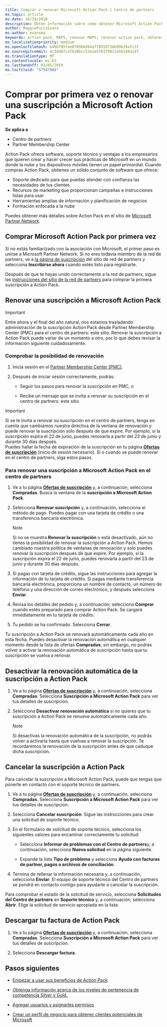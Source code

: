 ```yaml
---
title: Comprar o renovar Microsoft Action Pack | Centro de partners
ms.topic: article
ms.date: 10/29/2018
description: Obtén información sobre cómo obtener Microsoft Action Pack, si lo compras por primera vez o si lo renuevas.
author: MaggiePucciEvans
ms.author: evansma
keywords: action pack, MAPS, renovar MAPS, renovar action pack, obtener action pack
ms.localizationpriority: medium
ms.openlocfilehash: b466785fee076966d94af78558736b99628afc3f
ms.sourcegitcommit: 4c34d6fcaf020bcc53eaa5f0379011a56149a14f
ms.translationtype: MT
ms.contentlocale: es-ES
ms.lasthandoff: 03/05/2019
ms.locfileid: "57587888"
---
```

# <a name="buy-for-the-first-time-or-renew-a-microsoft-action-pack-subscription"></a>Comprar por primera vez o renovar una suscripción a Microsoft Action Pack

**Se aplica a**

-  Centro de partners
-  Partner Membership Center

Action Pack ofrece software, soporte técnico y ventajas a los empresarios que quieren crear y hacer crecer sus prácticas de Microsoft en un mundo donde la nube y los dispositivos móviles tienen un papel primordial. Cuando compras Action Pack, obtienes un sólido conjunto de software que ofrece: 

- Soporte dedicado para que puedas atender con confianza las necesidades de tus clientes 
- Recursos de marketing que proporcionan campañas e instrucciones listas para usar 
- Herramientas amplias de información y planificación de negocios 
- Formación enfocada a la nube 

Puedes obtener más detalles sobre Action Pack en el sitio de [Microsoft Partner Network](https://partner.microsoft.com/membership/internal-use-software#simple-tab-content-3).

## <a name="buy-microsoft-action-pack-for-the-first-time"></a>Comprar Microsoft Action Pack por primera vez

Si no estás familiarizado con la asociación con Microsoft, el primer paso es unirse a Microsoft Partner Network. Si no eres todavía miembro de la red de partners, ve a [la página de suscripción](https://partner.microsoft.com/membership) del sitio de red de partners y selecciona **Inscribirse ahora** cuando estés listo para registrarte. 

Después de que te hayas unido correctamente a la red de partners, sigue las [instrucciones del sitio de la red de partners](https://partner.microsoft.com/membership/action-pack) para comprar la primera suscripción a Action Pack. 

## <a name="renew-a-microsoft-action-pack-subscription"></a>Renovar una suscripción a Microsoft Action Pack

>[!IMPORTANT]
>Entre ahora y el final del año natural, nos estamos trasladando administración de la suscripción Action Pack desde Partner Membership Center (PMC) para el centro de partners: este sitio. Renovar la suscripción a Action Pack puede variar de un momento a otro, por lo que debes revisar la información siguiente cuidadosamente.  

### <a name="check-your-renewal-eligibility"></a>Comprobar la posibilidad de renovación

1. Inicia sesión en el [Partner Membership Center (PMC)](https://partner.microsoft.com/_login?authType=OpenIdConnect).

2. Después de iniciar sesión correctamente, podrás:

    - Seguir los pasos para renovar la suscripción en PMC, o

    - Recibe un mensaje que se invita a renovar su suscripción en el centro de partners: este sitio

>[!IMPORTANT]
>Si se le invita a renovar su suscripción en el centro de partners, tenga en cuenta que cambiamos nuestra directiva de la ventana de renovación y puede renovar la suscripción solo después de que expire. Por ejemplo, si la suscripción expira el 22 de junio, puedes renovarla a partir del 23 de junio y durante 30 días después.       
>Puedes hallar la fecha de expiración de la suscripción en tu página [**Ofertas de suscripción**](https://partnercenter.microsoft.com/pcv/partnership/offers) (inicio de sesión necesario). Si o cuando se puede renovar en el centro de partners, siga estos pasos.  



### <a name="to-renew-a-microsoft-action-pack-subscription-in-the-partner-center"></a>Para renovar una suscripción a Microsoft Action Pack en el centro de partners

1. Ve a tu página [**Ofertas de suscripción**](https://partnercenter.microsoft.com/pcv/partnership/offers) y, a continuación, selecciona **Compradas**. Busca la ventana de la **suscripción a Microsoft Action Pack**.  

2. Selecciona **Renovar suscripción** y, a continuación, selecciona el método de pago. Puedes pagar con una tarjeta de crédito o una transferencia bancaria electrónica.

    >[!NOTE]
    >Si no se muestra **Renovar la suscripción**  o está desactivado, aún no tienes la posibilidad de renovar la suscripción a Action Pack. Hemos cambiado nuestra política de ventanas de renovación y solo puedes renovar la suscripción después de que expire. Por ejemplo, si la suscripción expira el 22 de junio, puedes renovarla a partir del 23 de junio y durante 30 días después.  

3. Si pagas con tarjeta de crédito, sigue las instrucciones para agregar la información de tu tarjeta de crédito. Si pagas mediante transferencia bancaria electrónica, proporciona un nombre de contacto, un número de teléfono y una dirección de correo electrónico, y después selecciona **Enviar**. 
     
4. Revisa los detalles del pedido y, a continuación, selecciona **Comprar** cuando estés preparado para comprar Action Pack. Se cargará inmediatamente en tu tarjeta de crédito.

5. Tu pedido se ha confirmado. Selecciona **Cerrar**.

Tu suscripción a Action Pack se renovará automáticamente cada año en esta fecha. Puedes desactivar la renovación automática en cualquier momento desde la lista de ofertas **Compradas**; sin embargo, no podrás volver a activar la renovación automática de suscripción hasta que tu suscripción se vuelva a renovar. 


## <a name="turn-off-automatic-action-pack-subscription-renewal"></a>Desactivar la renovación automática de la suscripción a Action Pack

1. Ve a tu página [**Ofertas de suscripción**](https://partnercenter.microsoft.com/pcv/partnership/offers) y, a continuación, selecciona **Compradas**. Selecciona **Suscripción a Microsoft Action Pack** para ver tus detalles de suscripción. 

2. Selecciona **Desactivar renovación automática** si no quieres que tu suscripción a Action Pack se renueve automáticamente cada año. 

    >[!NOTE]
    >Si desactivas la renovación automática de la suscripción, no podrás volver a activarla hasta que vuelvas a renovar la suscripción. Te recordaremos la renovación de la suscripción antes de que caduque dicha suscripción.


## <a name="cancel-your-action-pack-subscription"></a>Cancelar la suscripción a Action Pack

Para cancelar la suscripción a Microsoft Action Pack, puede que tengas que ponerte en contacto con el soporte técnico de partners.

1. Ve a tu página [**Ofertas de suscripción**](https://partnercenter.microsoft.com/pcv/partnership/offers) y, a continuación, selecciona **Compradas**. Selecciona **Suscripción a Microsoft Action Pack** para ver tus detalles de suscripción. 

3. Selecciona **Cancelar suscripción**. Sigue las instrucciones para crear una solicitud de soporte técnico. 

4. En el formulario de solicitud de soporte técnico, selecciona los siguientes valores para encaminar correctamente tu solicitud:

    -  Selecciona **Informar de problemas con el Centro de partners**y, a continuación, selecciona **Nueva solicitud** en la página siguiente.

    -  Expande la lista **Tipo de problema** y selecciona **Ayuda con facturas de partner, pagos o archivos de conciliación**. 

5. Termina de rellenar la información necesaria y, a continuación, selecciona **Enviar**. El equipo de soporte técnico del Centro de partners se pondrá en contacto contigo para ayudarte a cancelar la suscripción.

Para comprobar el estado de la solicitud de servicio, selecciona **Solicitudes del Centro de partners** en **Soporte técnico** y, a continuación, selecciona **Abrir**. Elige la solicitud de servicio apropiada en la lista.  

## <a name="download-your-action-pack-invoice"></a>Descargar tu factura de Action Pack

1. Ve a tu página [**Ofertas de suscripción**](https://partnercenter.microsoft.com/pcv/partnership/offers) y, a continuación, selecciona **Compradas**. Selecciona **Suscripción a Microsoft Action Pack** para ver tus detalles de suscripción. 

3. Selecciona **Descargar factura**.
 
## <a name="next-steps"></a>Pasos siguientes

-   [Empezar a usar sus beneficios de Action Pack](manage-your-partner-network-benefits.md)

-   [Obtenga información acerca de los niveles de pertenencia de competencia Silver y Gold.](https://partner.microsoft.com/membership/internal-use-software#simple-tab-content-2)

-   [Agregar usuarios y asignarles permisos](create-user-accounts-and-set-permissions.md)

-   [Crear un perfil de negocio para obtener clientes potenciales de Microsoft](create-a-marketing-profile.md)



